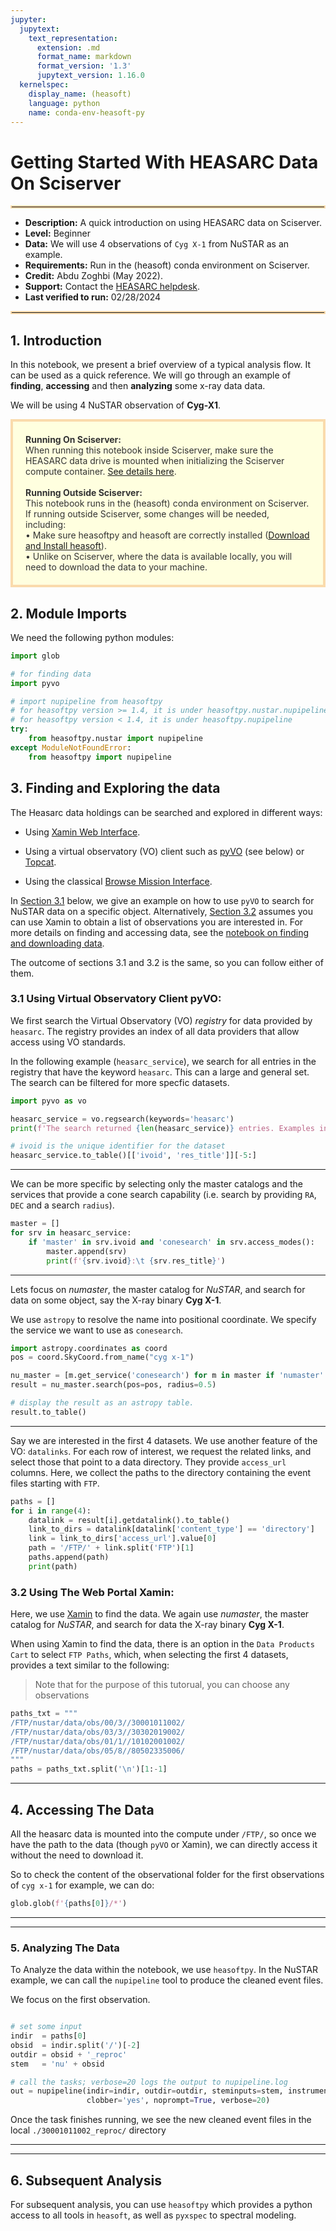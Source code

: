```yaml
---
jupyter:
  jupytext:
    text_representation:
      extension: .md
      format_name: markdown
      format_version: '1.3'
      jupytext_version: 1.16.0
  kernelspec:
    display_name: (heasoft)
    language: python
    name: conda-env-heasoft-py
---
```


# Getting Started With HEASARC Data On Sciserver
<hr style="border: 2px solid #fadbac" />

- **Description:** A quick introduction on using HEASARC data on Sciserver.
- **Level:** Beginner
- **Data:** We will use 4 observations of `Cyg X-1` from NuSTAR as an example.
- **Requirements:** Run in the (heasoft) conda environment on Sciserver.
- **Credit:** Abdu Zoghbi (May 2022).
- **Support:** Contact the [HEASARC helpdesk](https://heasarc.gsfc.nasa.gov/cgi-bin/Feedback).
- **Last verified to run:** 02/28/2024

<hr style="border: 2px solid #fadbac" />


## 1. Introduction
In this notebook, we present a brief overview of a typical analysis flow. It can be used as a quick reference.
We will go through an example of **finding**, **accessing** and then **analyzing** some x-ray data data.

We will be using 4 NuSTAR observation of **Cyg-X1**.

<div style='color: #333; background: #ffffdf; padding:20px; border: 4px solid #fadbac'>
<b>Running On Sciserver:</b><br>
When running this notebook inside Sciserver, make sure the HEASARC data drive is mounted when initializing the Sciserver compute container. <a href='https://heasarc.gsfc.nasa.gov/docs/sciserver/'>See details here</a>.
<br><br>
<b>Running Outside Sciserver:</b><br>
This notebook runs in the (heasoft) conda environment on Sciserver.
If running outside Sciserver, some changes will be needed, including:<br>
&bull; Make sure heasoftpy and heasoft are correctly installed (<a href='https://heasarc.gsfc.nasa.gov/docs/software/lheasoft/'>Download and Install heasoft</a>).<br>
&bull; Unlike on Sciserver, where the data is available locally, you will need to download the data to your machine.<br>
</div>


## 2. Module Imports
We need the following python modules:


```python
import glob

# for finding data
import pyvo

# import nupipeline from heasoftpy
# for heasoftpy version >= 1.4, it is under heasoftpy.nustar.nupipeline
# for heasoftpy version < 1.4, it is under heasoftpy.nupipeline
try:
    from heasoftpy.nustar import nupipeline
except ModuleNotFoundError:
    from heasoftpy import nupipeline
```

## 3. Finding and Exploring the data

The Heasarc data holdings can be searched and explored in different ways:
- Using [Xamin Web Interface](https://heasarc.gsfc.nasa.gov/xamin/xamin.jsp).

- Using a virtual observatory (VO) client such as [pyVO](https://github.com/astropy/pyvo) (see below) or [Topcat](http://www.star.bris.ac.uk/~mbt/topcat/).

- Using the classical [Browse Mission Interface](https://heasarc.gsfc.nasa.gov/cgi-bin/W3Browse/w3browse.pl).

In [Section 3.1](#3.1-pyvo-example) below, we give an example on how to use `pyVO` to search for NuSTAR data on a specific object. Alternatively, [Section 3.2](#3.2-using-xamin) assumes you can use Xamin to obtain a list of observations you are interested in. For more details on finding and accessing data, see the [notebook on finding and downloading data](data_find_download.md).

The outcome of sections 3.1 and 3.2 is the same, so you can follow either of them.

<!-- #region jp-MarkdownHeadingCollapsed=true -->
### 3.1 Using Virtual Observatory Client pyVO:
<!-- #endregion -->

We first search the Virtual Observatory (VO) *registry* for data provided by `heasarc`. The registry provides an index of all data providers that allow access using VO standards.

In the following example (`heasarc_service`), we search for all entries in the registry that have the keyword `heasarc`. This can a large and general set. The search can be filtered for more specfic datasets.

```python
import pyvo as vo

heasarc_service = vo.regsearch(keywords='heasarc')
print(f'The search returned {len(heasarc_service)} entries. Examples include:\n')

# ivoid is the unique identifier for the dataset
heasarc_service.to_table()[['ivoid', 'res_title']][-5:]
```

---

We can be more specific by selecting only the master catalogs and the services that provide a cone search capability (i.e. search by providing `RA`, `DEC` and a search `radius`).

```python
master = []
for srv in heasarc_service:
    if 'master' in srv.ivoid and 'conesearch' in srv.access_modes():
        master.append(srv)
        print(f'{srv.ivoid}:\t {srv.res_title}')

```

---
Lets focus on *numaster*, the master catalog for *NuSTAR*, and search for data on some object, say the X-ray binary **Cyg X-1**.

We use `astropy` to resolve the name into positional coordinate.
We specify the service we want to use as `conesearch`.

```python
import astropy.coordinates as coord
pos = coord.SkyCoord.from_name("cyg x-1")

nu_master = [m.get_service('conesearch') for m in master if 'numaster' in m.ivoid][0]
result = nu_master.search(pos=pos, radius=0.5)
```

```python
# display the result as an astropy table.
result.to_table()
```

---
Say we are interested in the first 4 datasets. We use another feature of the VO: `datalinks`. 
For each row of interest, we request the related links, and select those that point to a data directory.
They provide `access_url` columns. Here, we collect the paths to the directory containing the event files starting with `FTP`.

```python
paths = []
for i in range(4):
    datalink = result[i].getdatalink().to_table()
    link_to_dirs = datalink[datalink['content_type'] == 'directory']
    link = link_to_dirs['access_url'].value[0]
    path = '/FTP/' + link.split('FTP')[1]
    paths.append(path)
    print(path)
```

### 3.2 Using The Web Portal Xamin:


Here, we use [Xamin](https://heasarc.gsfc.nasa.gov/xamin) to find the data. We again use *numaster*, the master catalog for *NuSTAR*, and search for data the X-ray binary **Cyg X-1**.

When using Xamin to find the data, there is an option in the `Data Products Cart` to select `FTP Paths`, which, when selecting the first 4 datasets, provides a text similar to the following:

> Note that for the purpose of this tutorual, you can choose any observations

```python
paths_txt = """
/FTP/nustar/data/obs/00/3//30001011002/
/FTP/nustar/data/obs/03/3//30302019002/
/FTP/nustar/data/obs/01/1//10102001002/
/FTP/nustar/data/obs/05/8//80502335006/
"""
paths = paths_txt.split('\n')[1:-1]
```


---
## 4. Accessing The Data
All the heasarc data is mounted into the compute under `/FTP/`, so once we have the path to the data (though `pyVO` or Xamin), we can directly access it without the need to download it.

So to check the content of the observational folder for the first observations of `cyg x-1` for example, we can do:

```python
glob.glob(f'{paths[0]}/*')
```

---
---
### 5. Analyzing The Data
To Analyze the data within the notebook, we use `heasoftpy`. In the NuSTAR example, we can call the `nupipeline` tool to produce the cleaned event files.

We focus on the first observation.

```python

# set some input
indir  = paths[0]
obsid  = indir.split('/')[-2] 
outdir = obsid + '_reproc'
stem   = 'nu' + obsid

# call the tasks; verbose=20 logs the output to nupipeline.log
out = nupipeline(indir=indir, outdir=outdir, steminputs=stem, instrument='FPMA',
                 clobber='yes', noprompt=True, verbose=20)
```

Once the task finishes running, we see the new cleaned event files in the local `./30001011002_reproc/` directory


---
---
## 6. Subsequent Analysis
For subsequent analysis, you can use `heasoftpy` which provides a python access to all tools in `heasoft`, as well as `pyxspec` to spectral modeling.

```python

```
